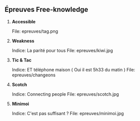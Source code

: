Épreuves Free-knowledge
-----------------------


1. **Accessible**

    File: epreuves/tag.png

2. **Weakness**

    Indice: La parité pour tous
    File: epreuves/kiwi.jpg

3. **Tic & Tac**

    Indice: ET téléphone maison ( Oui il est 5h33 du matin )
    File: epreuves/changeons

4. **Scotch**

    Indice: Connecting people
    File: epreuves/scotch.jpg

5. **Minimoi**

    Indice: C'est pas suffisant ?
    File: epreuves/minimoi.jpg
